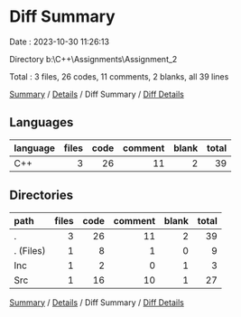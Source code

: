 # Diff Summary

Date : 2023-10-30 11:26:13

Directory b:\\C++\\Assignments\\Assignment_2

Total : 3 files,  26 codes, 11 comments, 2 blanks, all 39 lines

[Summary](results.md) / [Details](details.md) / Diff Summary / [Diff Details](diff-details.md)

## Languages
| language | files | code | comment | blank | total |
| :--- | ---: | ---: | ---: | ---: | ---: |
| C++ | 3 | 26 | 11 | 2 | 39 |

## Directories
| path | files | code | comment | blank | total |
| :--- | ---: | ---: | ---: | ---: | ---: |
| . | 3 | 26 | 11 | 2 | 39 |
| . (Files) | 1 | 8 | 1 | 0 | 9 |
| Inc | 1 | 2 | 0 | 1 | 3 |
| Src | 1 | 16 | 10 | 1 | 27 |

[Summary](results.md) / [Details](details.md) / Diff Summary / [Diff Details](diff-details.md)
